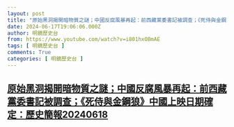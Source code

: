 ```yaml
---
layout: post
title: "原始黑洞揭開暗物質之謎；中國反腐風暴再起：前西藏黨委書記被調查；《死侍與金鋼狼》中國上映日期確定：歷史簡報20240618"
date: 2024-06-17T19:06:06.000Z
author: 明鏡歷史台
from: https://www.youtube.com/watch?v=i801hxOBmAE
tags: [ 明鏡歷史台 ]
comments: True
categories: [ 明鏡歷史台 ]
---
```

<!--1718651166000-->
[原始黑洞揭開暗物質之謎；中國反腐風暴再起：前西藏黨委書記被調查；《死侍與金鋼狼》中國上映日期確定：歷史簡報20240618](https://www.youtube.com/watch?v=i801hxOBmAE)
------

<div>

</div>
